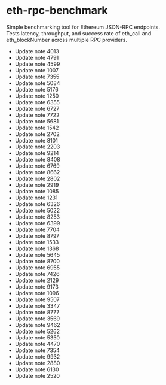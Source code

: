 # eth-rpc-benchmark

Simple benchmarking tool for Ethereum JSON-RPC endpoints.  
Tests latency, throughput, and success rate of eth_call and eth_blockNumber across multiple RPC providers.
- Update note 4013
- Update note 4791
- Update note 4599
- Update note 1007
- Update note 7355
- Update note 5084
- Update note 5176
- Update note 1250
- Update note 6355
- Update note 6727
- Update note 7722
- Update note 5681
- Update note 1542
- Update note 2702
- Update note 8101
- Update note 2203
- Update note 9214
- Update note 8408
- Update note 6769
- Update note 8662
- Update note 2802
- Update note 2919
- Update note 1085
- Update note 1231
- Update note 6326
- Update note 5022
- Update note 8253
- Update note 6399
- Update note 7704
- Update note 8797
- Update note 1533
- Update note 1368
- Update note 5645
- Update note 8700
- Update note 6955
- Update note 7426
- Update note 2129
- Update note 9173
- Update note 1096
- Update note 9507
- Update note 3347
- Update note 8777
- Update note 3569
- Update note 9462
- Update note 5262
- Update note 5350
- Update note 4470
- Update note 7354
- Update note 9932
- Update note 2880
- Update note 6130
- Update note 2520
